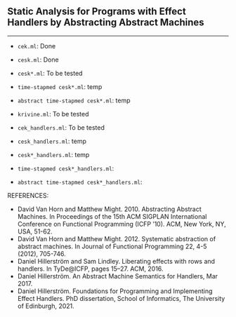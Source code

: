 ## Static Analysis for Programs with Effect Handlers by Abstracting Abstract Machines
----

* `cek.ml`: Done

* `cesk.ml`: Done

* `cesk*.ml`: To be tested

* `time-stapmed cesk*.ml`: temp

* `abstract time-stapmed cesk*.ml`: temp

* `krivine.ml`: To be tested



* `cek_handlers.ml`: To be tested

* `cesk_handlers.ml`: temp

* `cesk*_handlers.ml`: temp

* `time-stapmed cesk*_handlers.ml`: 

* `abstract time-stapmed cesk*_handlers.ml`:


 REFERENCES:
* David Van Horn and Matthew Might. 2010. Abstracting Abstract Machines. In Proceedings of the 15th ACM SIGPLAN
International Conference on Functional Programming (ICFP ’10). ACM, New York, NY, USA, 51-62.
* David Van Horn and Matthew Might. 2012. Systematic abstraction of abstract machines. In Journal of Functional Programming
22, 4-5 (2012), 705-746.
* Daniel Hillerström and Sam Lindley. Liberating effects with rows and handlers.
In TyDe@ICFP, pages 15–27. ACM, 2016.
* Daniel Hillerström. An Abstract Machine Semantics for Handlers, Mar 2017.
* Daniel Hillerström. Foundations for Programming and Implementing Effect Handlers. PhD dissertation, School of Informatics, The University of Edinburgh, 2021. 